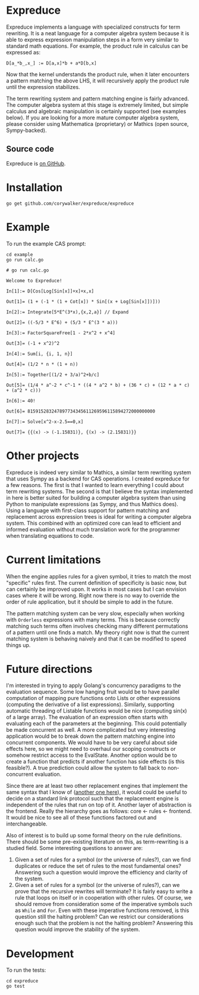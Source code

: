 # Expreduce

Expreduce implements a language with specialized constructs for term rewriting. It is a neat language for a computer algebra system because it is able to express expression manipulation steps in a form very similar to standard math equations. For example, the product rule in calculus can be expressed as:

```wl
D[a_*b_,x_] := D[a,x]*b + a*D[b,x]
```

Now that the kernel understands the product rule, when it later encounters a pattern matching the above LHS, it will recursively apply the product rule until the expression stabilizes.

The term rewriting system and pattern matching engine is fairly advanced. The computer algebra system at this stage is extremely limited, but simple calculus and algebraic manipulation is certainly supported (see examples below). If you are looking for a more mature computer algebra system, please consider using Mathematica (proprietary) or Mathics (open source, Sympy-backed).

## Source code

Expreduce is [on GitHub](https://github.com/corywalker/expreduce).

# Installation
```
go get github.com/corywalker/expreduce/expreduce
```

# Example
To run the example CAS prompt:

```
cd example
go run calc.go
```

```wl
# go run calc.go

Welcome to Expreduce!

In[1]:= D[Cos[Log[Sin[x]]+x]+x,x]

Out[1]= (1 + (-1 * (1 + Cot[x]) * Sin[(x + Log[Sin[x]])]))

In[2]:= Integrate[5*E^(3*x),{x,2,a}] // Expand

Out[2]= ((-5/3 * E^6) + (5/3 * E^(3 * a)))

In[3]:= FactorSquareFree[1 - 2*x^2 + x^4]

Out[3]= (-1 + x^2)^2

In[4]:= Sum[i, {i, 1, n}]

Out[4]= (1/2 * n * (1 + n))

In[5]:= Together[(1/2 + 3/a)^2+b/c]

Out[5]= (1/4 * a^-2 * c^-1 * ((4 * a^2 * b) + (36 * c) + (12 * a * c) + (a^2 * c)))

In[6]:= 40!

Out[6]= 815915283247897734345611269596115894272000000000

In[7]:= Solve[x^2-x-2.5==0,x]

Out[7]= {{(x) -> (-1.15831)}, {(x) -> (2.15831)}}
```

# Other projects

Expreduce is indeed very similar to Mathics, a similar term rewriting system that uses Sympy as a backend for CAS operations. I created expreduce for a few reasons. The first is that I wanted to learn everything I could about term rewriting systems. The second is that I believe the syntax implemented in here is better suited for building a computer algebra system than using Python to manipulate expressions (as Sympy, and thus Mathics does). Using a language with first-class support for pattern matching and replacement across expression trees is ideal for writing a computer algebra system. This combined with an optimized core can lead to efficient and informed evaluation without much translation work for the programmer when translating equations to code.

# Current limitations

When the engine applies rules for a given symbol, it tries to match the most "specific" rules first. The current definition of specificity is basic now, but can certainly be improved upon. It works in most cases but I can envision cases where it will be wrong. Right now there is no way to override the order of rule application, but it should be simple to add in the future.

The pattern matching system can be very slow, especially when working with `Orderless` expressions with many terms. This is because correctly matching such terms often involves checking many different permutations of a pattern until one finds a match. My theory right now is that the current matching system is behaving naively and that it can be modified to speed things up.

# Future directions

I'm interested in trying to apply Golang's concurrency paradigms to the evaluation sequence. Some low hanging fruit would be to have parallel computation of mapping pure functions onto Lists or other expressions (computing the derivative of a list expressions). Similarly, supporting automatic threading of Listable functions would be nice (computing sin(x) of a large array). The evaluation of an expression often starts with evaluating each of the parameters at the beginning. This could potentially be made concurrent as well. A more complicated but very interesting application would be to break down the pattern matching engine into concurrent components. We would have to be very careful about side effects here, so we might need to overhaul our scoping constructs or somehow restrict access to the EvalState. Another option would be to create a function that predicts if another function has side effects (is this feasible?). A true prediction could allow the system to fall back to non-concurrent evaluation.

Since there are at least two other replacement engines that implement the same syntax that I know of ([another one here](https://github.com/jyh1/mmaclone)), it would could be useful to decide on a standard link protocol such that the replacement engine is independent of the rules that run on top of it. Another layer of abstraction is the frontend. Really the hierarchy goes as follows: core <- rules <- frontend. It would be nice to see all of these functions factored out and interchangeable.

Also of interest is to build up some formal theory on the rule definitions. There should be some pre-existing literature on this, as term-rewriting is a studied field. Some interesting questions to answer are:

1. Given a set of rules for a symbol (or the universe of rules?), can we find duplicates or reduce the set of rules to the most fundamental ones? Answering such a question would improve the efficiency and clarity of the system.
2. Given a set of rules for a symbol (or the universe of rules?), can we prove that the recursive rewrites will terminate? It is fairly easy to write a rule that loops on itself or in cooperation with other rules. Of course, we should remove from consideration some of the imperative symbols such as `While` and `For`. Even with these imperative functions removed, is this question still the halting problem? Can we restrict our considerations enough such that the problem is not the halting problem? Answering this question would improve the stability of the system.

# Development

To run the tests:
```
cd expreduce
go test
```
